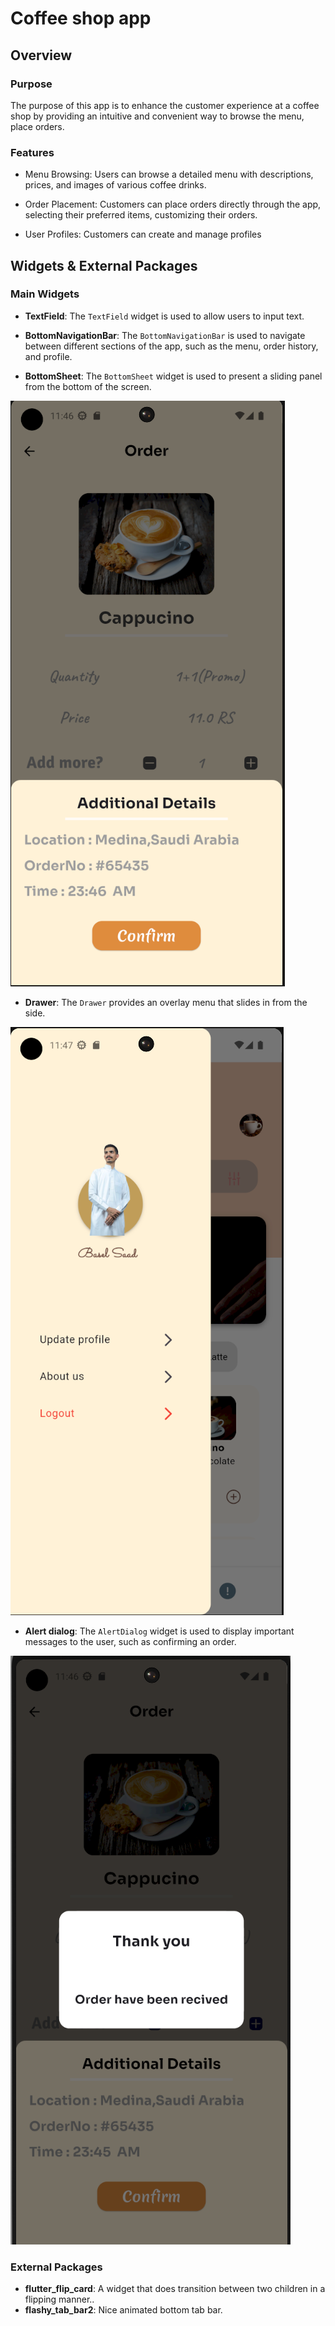


# Coffee shop app

## Overview

### Purpose
The purpose of this app is to enhance the customer experience at a coffee shop by providing an intuitive and convenient way to browse the menu, place orders.

### Features
- Menu Browsing: Users can browse a detailed menu with descriptions, prices, and images of various coffee drinks.

- Order Placement: Customers can place orders directly through the app, selecting their preferred items, customizing their orders.

- User Profiles: Customers can create and manage profiles

## Widgets & External Packages

### Main Widgets
- **TextField**: The `TextField` widget is used to allow users to input text.

- **BottomNavigationBar**: The `BottomNavigationBar` is used to navigate between different sections of the app, such as the menu, order history, and profile.

- **BottomSheet**: The `BottomSheet` widget is used to present a sliding panel from the bottom of the screen.

![alt text](assest/readme/sheet.png)

- **Drawer**: The `Drawer` provides an overlay menu that slides in from the side.

![alt text](assest/readme/drawer.png)

- **Alert dialog**: The `AlertDialog` widget is used to display important messages to the user, such as confirming an order.

![alt text](assest/readme/alert.png)

### External Packages
- **flutter_flip_card**: A widget that does transition between two children in a flipping manner..
- **flashy_tab_bar2**: Nice animated bottom tab bar.




